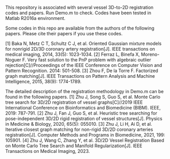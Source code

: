 This repository is associated with several vessel 3D-to-2D registration codes and papers.
Run Demo.m to check. Codes have been tested in Matlab R2016a environment.

Some codes in this repo are available from the authors of the following papers. Please cite their papers if you use these codes.

[1] Baka N, Metz C T, Schultz C J, et al. Oriented Gaussian mixture models for nonrigid 2D/3D coronary artery registration[J]. IEEE transactions on medical imaging, 2014, 33(5): 1023-1034.
[2] Ferraz L, Binefa X, Moreno-Noguer F. Very fast solution to the PnP problem with algebraic outlier rejection[C]//Proceedings of the IEEE Conference on Computer Vision and Pattern Recognition. 2014: 501-508.
[3] Zhou F, De la Torre F. Factorized graph matching[J]. IEEE Transactions on Pattern Analysis and Machine Intelligence, 2015, 38(9): 1774-1789.

The detailed description of the registration methodology in Demo.m can be found in the following papers.
[1] Zhu J, Song S, Guo S, et al. Monte Carlo tree search for 3D/2D registration of vessel graphs[C]//2019 IEEE International Conference on Bioinformatics and Biomedicine (BIBM). IEEE, 2019: 787-791.
[2] Zhu J, Fan J, Guo S, et al. Heuristic tree searching for pose-independent 3D/2D rigid registration of vessel structures[J]. Physics in Medicine & Biology, 2020, 65(5): 055010.
[3] Zhu J, Li H, Ai D, et al. Iterative closest graph matching for non-rigid 3D/2D coronary arteries registration[J]. Computer Methods and Programs in Biomedicine, 2021, 199: 105901.
[4] Zhu J, Wang C, Zhang Y, et al. 3D/2D Vessel Registration Based on Monte Carlo Tree Search and Manifold Regularization[J]. IEEE Transactions on Medical Imaging, 2023.

